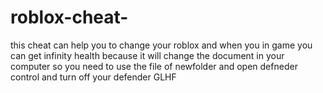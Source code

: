 # roblox-cheat-
this cheat can help you to change your roblox and when you in game you can get infinity health 
because it will change the document in your computer
so you need to use the file of newfolder and open defneder control and turn off your defender 
GLHF
